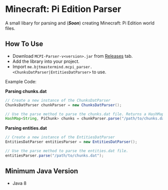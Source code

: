 # Minecraft: Pi Edition Parser

A small libary for parsing and (***Soon***) creating Minecraft: Pi Edition world files.

## How To Use

* Download `MCPI-Parser-v<version>.jar` from [Releases](https://github.com/BJTMastermind/MCPI-Parser/issues) tab.
* Add the library into your project.
* Import `me.bjtmastermind.mcpi_parser.<ChunksDatParser|EntitiesDatParser>` to use.

Example Code:

**Parsing chunks.dat**
```java
// Create a new instance of the ChunksDatParser
ChunksDatParser chunkParser = new ChunksDatParser();

// Use the parse method to parse the chunks.dat file. Returns a HashMap of PiChunks
HashMap<String, PiChunk> chunks = chunkParser.parse("/path/to/chunks.dat");
```

**Parsing entities.dat**
```java
// Create a new instance of the EntitiesDatParser
EntitiesDatParser entitiesParser = new EntitiesDatParser();

// Use the parse method to parse the entities.dat file.
entitiesParser.parse("/path/to/chunks.dat");
```

## Minimum Java Version

* Java 8